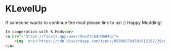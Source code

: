 # KLevelUp

If someone wants to continue the mod please link to us! :) Happy Modding!

```html
In cooperation with K.Mods<br>
<a href="https://ficsit.app/user/9uvZtCA4cM6H4q/">
    <img  src="https://cdn.discordapp.com/icons/850965794581512192/29c6db9204507c4a359c4cf3ad237e70.png?size=4096"  width="150"   /> 
</a>
```
